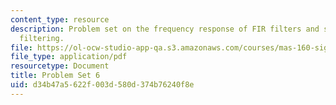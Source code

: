 ```yaml
---
content_type: resource
description: Problem set on the frequency response of FIR filters and simple sound
  filtering.
file: https://ol-ocw-studio-app-qa.s3.amazonaws.com/courses/mas-160-signals-systems-and-information-for-media-technology-fall-2007/d34b47a5622f003d580d374b76240f8e_ps6.pdf
file_type: application/pdf
resourcetype: Document
title: Problem Set 6
uid: d34b47a5-622f-003d-580d-374b76240f8e
---
```

